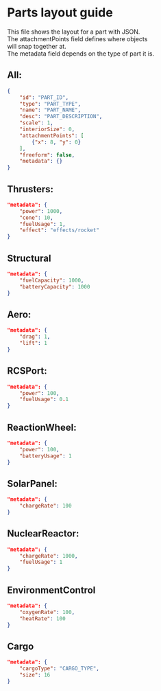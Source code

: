 # Parts layout guide
This file shows the layout for a part with JSON.  
The attachmentPoints field defines where objects  
will snap together at.  
The metadata field depends on the type of part it is.

## All:
```json
{
    "id": "PART_ID",
    "type": "PART_TYPE",
    "name": "PART_NAME",
    "desc": "PART_DESCRIPTION",
    "scale": 1,
    "interiorSize": 0,
    "attachmentPoints": [
        {"x": 8, "y": 0}
    ],
    "freeform": false,
    "metadata": {}
}
```

## Thrusters:
```json
"metadata": {
    "power": 1000,
    "cone": 10,
    "fuelUsage": 1,
    "effect": "effects/rocket"
}
```

## Structural
```json
"metadata": {
    "fuelCapacity": 1000,
    "batteryCapacity": 1000
}
```

## Aero:
```json
"metadata": {
    "drag": 1,
    "lift": 1
}
```

## RCSPort:
```json
"metadata": {
    "power": 100,
    "fuelUsage": 0.1
}
```

## ReactionWheel:
```json
"metadata": {
    "power": 100,
    "batteryUsage": 1
}
```

## SolarPanel:
```json
"metadata": {
    "chargeRate": 100
}
```

## NuclearReactor:
```json
"metadata": {
    "chargeRate": 1000,
    "fuelUsage": 1
}
```

## EnvironmentControl
```json
"metadata": {
    "oxygenRate": 100,
    "heatRate": 100
}
```

## Cargo
```json
"metadata": {
    "cargoType": "CARGO_TYPE",
    "size": 16
}
```